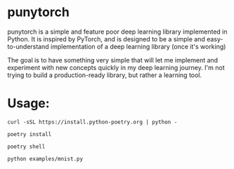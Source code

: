 # punytorch

punytorch is a simple and feature poor deep learning library implemented in Python. It is inspired by PyTorch, and is designed to be a simple and easy-to-understand implementation of a deep learning library (once it's working)

The goal is to have something very simple that will let me implement and experiment with new concepts quickly in my deep learning journey. I'm not trying to build a production-ready library, but rather a learning tool.

# Usage:
`curl -sSL https://install.python-poetry.org | python -`

`poetry install`

`poetry shell`

`python examples/mnist.py`
